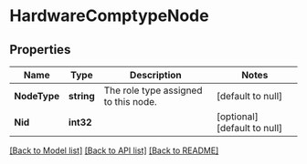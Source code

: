 # HardwareComptypeNode

## Properties
Name | Type | Description | Notes
------------ | ------------- | ------------- | -------------
**NodeType** | **string** | The role type assigned to this node. | [default to null]
**Nid** | **int32** |  | [optional] [default to null]

[[Back to Model list]](../README.md#documentation-for-models) [[Back to API list]](../README.md#documentation-for-api-endpoints) [[Back to README]](../README.md)

